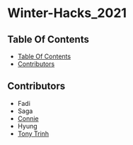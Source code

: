 # Winter-Hacks_2021
## Table Of Contents

  - [Table Of Contents](#table-of-contents)
  - [Contributors](#contributors)


## Contributors
- Fadi
- Saga
- [Connie](https://github.com/s-Kone)
- Hyung
- [Tony Trinh](https://github.com/tonytrinh19)
